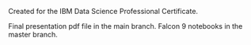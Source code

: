 Created for the IBM Data Science Professional Certificate.

Final presentation pdf file in the main branch.
Falcon 9 notebooks in the master branch.
